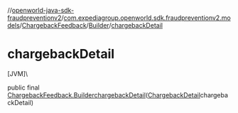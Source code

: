 //[openworld-java-sdk-fraudpreventionv2](../../../../index.md)/[com.expediagroup.openworld.sdk.fraudpreventionv2.models](../../index.md)/[ChargebackFeedback](../index.md)/[Builder](index.md)/[chargebackDetail](chargeback-detail.md)

# chargebackDetail

[JVM]\

public final [ChargebackFeedback.Builder](index.md)[chargebackDetail](chargeback-detail.md)([ChargebackDetail](../../-chargeback-detail/index.md)chargebackDetail)

